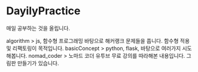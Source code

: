 # DayilyPractice

매일 공부하는 것을 올립니다.

algorithm > js, 함수형 프로그래밍 바탕으로 해커랭크 문제들을 풉니다. 함수형 적용 및 리팩토링이 목적입니다.
basicConcept > python, flask, 바탕으로 여러가지 시도해봅니다. 
nomad_coder > 노마드 코더 유투브 무료 강의를 따라해본 내용입니다. 그림판 만들기가 있습니다.

